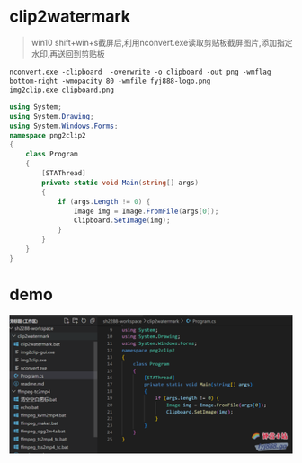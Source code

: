 # clip2watermark
> win10 shift+win+s截屏后,利用nconvert.exe读取剪贴板截屏图片,添加指定水印,再送回到剪贴板

```batch
nconvert.exe -clipboard  -overwrite -o clipboard -out png -wmflag bottom-right -wmopacity 80 -wmfile fyj888-logo.png
img2clip.exe clipboard.png
```
```c#
using System;
using System.Drawing;
using System.Windows.Forms;
namespace png2clip2
{
	class Program
	{
		[STAThread]
		private static void Main(string[] args)
		{
			if (args.Length != 0) {
				Image img = Image.FromFile(args[0]);
				Clipboard.SetImage(img);
			}
		}
	}
}
```
# demo
![演示图片](demo.png)